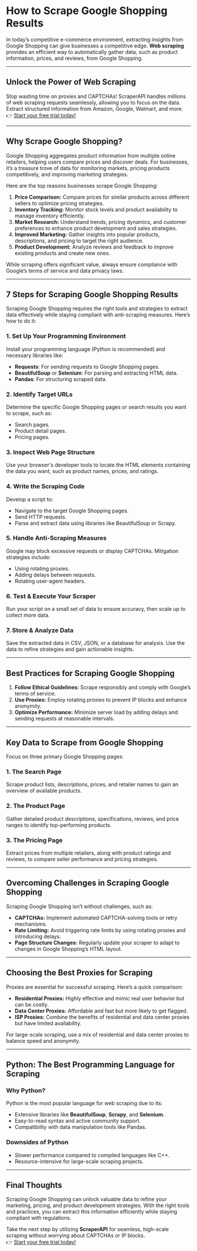 # How to Scrape Google Shopping Results

In today’s competitive e-commerce environment, extracting insights from Google Shopping can give businesses a competitive edge. **Web scraping** provides an efficient way to automatically gather data, such as product information, prices, and reviews, from Google Shopping.

---

## Unlock the Power of Web Scraping

Stop wasting time on proxies and CAPTCHAs! ScraperAPI handles millions of web scraping requests seamlessly, allowing you to focus on the data. Extract structured information from Amazon, Google, Walmart, and more.  
👉 [Start your free trial today!](https://bit.ly/Scraperapi)

---

## Why Scrape Google Shopping?

Google Shopping aggregates product information from multiple online retailers, helping users compare prices and discover deals. For businesses, it’s a treasure trove of data for monitoring markets, pricing products competitively, and improving marketing strategies.

Here are the top reasons businesses scrape Google Shopping:

1. **Price Comparison:** Compare prices for similar products across different sellers to optimize pricing strategies.
2. **Inventory Tracking:** Monitor stock levels and product availability to manage inventory efficiently.
3. **Market Research:** Understand trends, pricing dynamics, and customer preferences to enhance product development and sales strategies.
4. **Improved Marketing:** Gather insights into popular products, descriptions, and pricing to target the right audience.
5. **Product Development:** Analyze reviews and feedback to improve existing products and create new ones.

While scraping offers significant value, always ensure compliance with Google’s terms of service and data privacy laws.

---

## 7 Steps for Scraping Google Shopping Results

Scraping Google Shopping requires the right tools and strategies to extract data effectively while staying compliant with anti-scraping measures. Here’s how to do it:

### 1. Set Up Your Programming Environment
Install your programming language (Python is recommended) and necessary libraries like:
- **Requests**: For sending requests to Google Shopping pages.
- **BeautifulSoup** or **Selenium**: For parsing and extracting HTML data.
- **Pandas**: For structuring scraped data.

### 2. Identify Target URLs
Determine the specific Google Shopping pages or search results you want to scrape, such as:
- Search pages.
- Product detail pages.
- Pricing pages.

### 3. Inspect Web Page Structure
Use your browser's developer tools to locate the HTML elements containing the data you want, such as product names, prices, and ratings.

### 4. Write the Scraping Code
Develop a script to:
- Navigate to the target Google Shopping pages.
- Send HTTP requests.
- Parse and extract data using libraries like BeautifulSoup or Scrapy.

### 5. Handle Anti-Scraping Measures
Google may block excessive requests or display CAPTCHAs. Mitigation strategies include:
- Using rotating proxies.
- Adding delays between requests.
- Rotating user-agent headers.

### 6. Test & Execute Your Scraper
Run your script on a small set of data to ensure accuracy, then scale up to collect more data.

### 7. Store & Analyze Data
Save the extracted data in CSV, JSON, or a database for analysis. Use the data to refine strategies and gain actionable insights.

---

## Best Practices for Scraping Google Shopping

1. **Follow Ethical Guidelines:** Scrape responsibly and comply with Google’s terms of service.
2. **Use Proxies:** Employ rotating proxies to prevent IP blocks and enhance anonymity.
3. **Optimize Performance:** Minimize server load by adding delays and sending requests at reasonable intervals.

---

## Key Data to Scrape from Google Shopping

Focus on three primary Google Shopping pages:

### 1. The Search Page
Scrape product lists, descriptions, prices, and retailer names to gain an overview of available products.

### 2. The Product Page
Gather detailed product descriptions, specifications, reviews, and price ranges to identify top-performing products.

### 3. The Pricing Page
Extract prices from multiple retailers, along with product ratings and reviews, to compare seller performance and pricing strategies.

---

## Overcoming Challenges in Scraping Google Shopping

Scraping Google Shopping isn’t without challenges, such as:

- **CAPTCHAs:** Implement automated CAPTCHA-solving tools or retry mechanisms.
- **Rate Limiting:** Avoid triggering rate limits by using rotating proxies and introducing delays.
- **Page Structure Changes:** Regularly update your scraper to adapt to changes in Google Shopping’s HTML layout.

---

## Choosing the Best Proxies for Scraping

Proxies are essential for successful scraping. Here’s a quick comparison:

- **Residential Proxies:** Highly effective and mimic real user behavior but can be costly.
- **Data Center Proxies:** Affordable and fast but more likely to get flagged.
- **ISP Proxies:** Combine the benefits of residential and data center proxies but have limited availability.

For large-scale scraping, use a mix of residential and data center proxies to balance speed and anonymity.

---

## Python: The Best Programming Language for Scraping

### Why Python?
Python is the most popular language for web scraping due to its:
- Extensive libraries like **BeautifulSoup**, **Scrapy**, and **Selenium**.
- Easy-to-read syntax and active community support.
- Compatibility with data manipulation tools like Pandas.

### Downsides of Python
- Slower performance compared to compiled languages like C++.
- Resource-intensive for large-scale scraping projects.

---

## Final Thoughts

Scraping Google Shopping can unlock valuable data to refine your marketing, pricing, and product development strategies. With the right tools and practices, you can extract this information efficiently while staying compliant with regulations.

Take the next step by utilizing **ScraperAPI** for seamless, high-scale scraping without worrying about CAPTCHAs or IP blocks.  
👉 [Start your free trial today!](https://bit.ly/Scraperapi)
